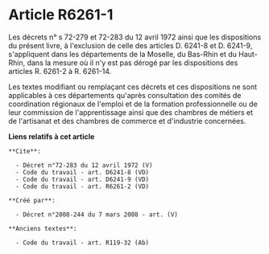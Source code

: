 # Article R6261-1

Les décrets n° s 72-279 et 72-283 du 12 avril 1972 ainsi que les dispositions du présent livre, à l'exclusion de celle des
articles D. 6241-8 et D. 6241-9, s'appliquent dans les départements de la Moselle, du Bas-Rhin et du Haut-Rhin, dans la
mesure où il n'y est pas dérogé par les dispositions des articles R. 6261-2 à R. 6261-14. 

Les textes modifiant ou remplaçant ces décrets et ces dispositions ne sont applicables à ces départements qu'après
consultation des comités de coordination régionaux de l'emploi et de la formation professionnelle ou de leur commission de
l'apprentissage ainsi que des chambres de métiers et de l'artisanat et des chambres de commerce et d'industrie concernées.

**Liens relatifs à cet article**

	**Cite**:

	  - Décret n°72-283 du 12 avril 1972 (V)
	  - Code du travail - art. D6241-8 (VD)
	  - Code du travail - art. D6241-9 (VD)
	  - Code du travail - art. R6261-2 (VD)

	**Créé par**:

	  - Décret n°2008-244 du 7 mars 2008 - art. (V)

	**Anciens textes**:

	  - Code du travail - art. R119-32 (Ab)
